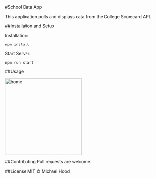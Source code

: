 #School Data App

This application pulls and displays data from the College Scorecard API. 

##Installation and Setup

Installation:

```npm install```

Start Server:

```npm run start```

##Usage

<img src="./public/homeScreen.png" alt="home" width="250"/>

##Contributing
Pull requests are welcome.

##License
MIT &copy; Michael Hood